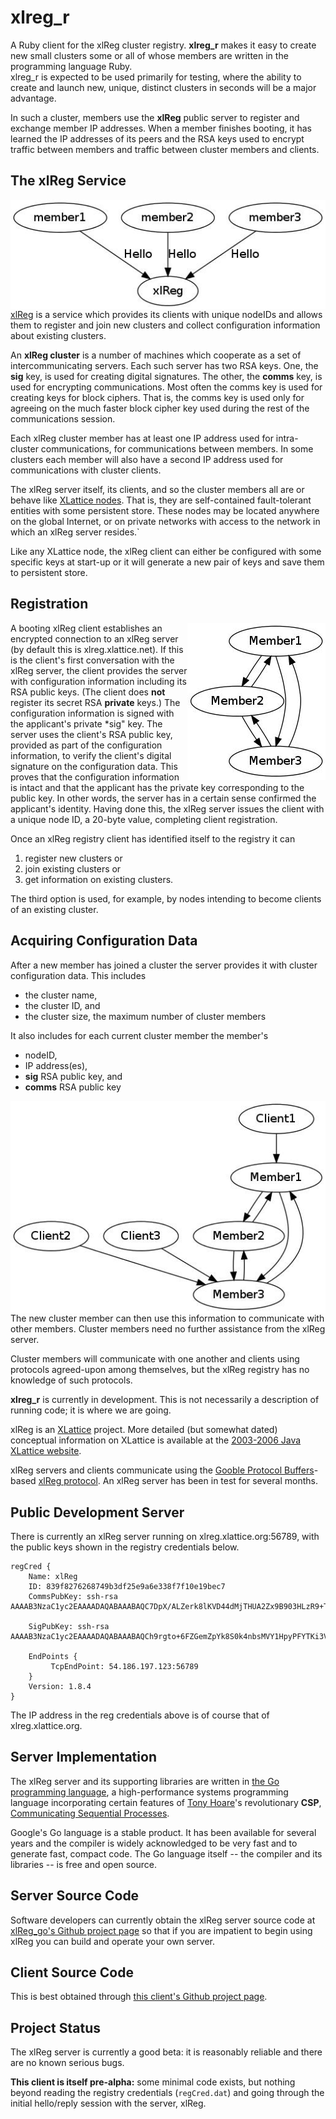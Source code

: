 # xlreg_r

A Ruby client for the xlReg cluster registry.  **xlreg_r**
makes it easy to create new small clusters some or all of whose members are
written in the programming language Ruby.  
xlreg_r is expected to be used primarily for testing, where
the ability to create and launch new, unique, distinct clusters in seconds
will be a major advantage.

In such a cluster, members use the **xlReg** public server to register and
exchange member IP addresses.  When a member finishes booting, it has 
learned the IP addresses of its peers and the RSA keys used to encrypt 
traffic between members and traffic between cluster members and clients.

## The xlReg Service

<img src="img/xl-registration.jpg" alt="xl-registration" style="float:left" title="members registering with xlReg">

[xlReg](http://jddixon.github.io/xlReg_go)
is a service which provides its clients with unique nodeIDs and allows them
to register and join new clusters and collect configuration information
about existing clusters.

An **xlReg cluster** is a number of machines
which cooperate as a set of intercommunicating servers.  Each
such server has two RSA keys.  One, the **sig** key, is used for creating
digital signatures.  The other, the **comms** key, is used for encrypting
communications.  Most often the comms key is used for creating keys for
block ciphers. That is, the comms key is used only for agreeing on the
much faster block cipher key used during the rest of the communications
session.

Each xlReg cluster member has at least one IP address used for
intra-cluster communications, for communications between members.  In some
clusters each member will also have a second IP address used for 
communications with cluster clients.

The xlReg server itself, its clients, and so the cluster members all are
or behave like
[XLattice nodes](http://jddixon.github.io/xlNode_go).
That is, they are self-contained fault-tolerant entities with some
persistent store.  These nodes may be located anywhere on the global
Internet, or on private networks with access to the network in which
an xlReg server resides.`

Like any XLattice node, the xlReg client can either be configured with some
specific keys at start-up or it will generate a new pair of keys and save
them to persistent store.

## Registration

<img src="img/simple-cluster.jpg" alt="simple-cluster" style="float:right" title="small cluster, no clients">

A booting xlReg client establishes an encrypted connection to an xlReg server 
(by default this is xlreg.xlattice.net).
If this is the client's first conversation with the xlReg server, the client 
provides the server with configuration information including its RSA public
keys.  (The client does **not** register its secret RSA **private** keys.)
The configuration information is signed with the applicant's private
*sig" key.  The server uses the
client's RSA public key, provided as part of the configuration information, to
verify the client's digital signature on the configuration data.  This proves
that the configuration information is intact and that the applicant has the
private key corresponding to the public key.  In other words, the server has
in a certain sense confirmed the applicant's identity.  Having done this,
the xlReg server issues the client with a unique node ID, a 20-byte value,
completing client registration.

Once an xlReg registry client has identified itself to the registry it can

1. register new clusters or
2. join existing clusters or
3. get information on existing clusters.

The third option is used, for example, by nodes intending to become clients
of an existing cluster.

## Acquiring Configuration Data

After a new member has joined a cluster the server provides it
with cluster configuration data.  This includes

* the cluster name,
* the cluster ID, and
* the cluster size, the  maximum number of cluster members

It also includes for each current cluster member the member's

* nodeID,
* IP address(es),
* **sig** RSA public key, and
* **comms** RSA public key

<img src="img/cluster-with-clients.jpg" alt="cluster-with-clients" style="float:left" title="cluster with clients">

The new cluster member can then use this information to communicate with
other members.  Cluster members need no further assistance from the
xlReg server.

Cluster members will communicate with one another and clients
using protocols agreed-upon among themselves, but the xlReg registry
has no knowledge of such protocols.

**xlreg_r** is currently in development.  This is not
necessarily a description of running code; it is where we are going.

xlReg is an [XLattice](http://jddixon.github.io/xlattice_go/) project.  More
detailed (but somewhat dated) conceptual information on XLattice
is available at the [2003-2006 Java XLattice website](http://www.xlattice.org).

xlReg servers and clients communicate using the
[Gooble Protocol Buffers](http://code.google.com/p/protobuf/)-based
[xlReg protocol](http://jddixon.github.io/xlReg_go/xlReg_protocol.html).
An xlReg server has been in test for several months.

## Public Development Server

There is currently an xlReg server running on xlreg.xlattice.org:56789,
with the public keys shown in the registry credentials below.

	regCred {
	    Name: xlReg
	    ID: 839f8276268749b3df25e9a6e338f7f10e19bec7
	    CommsPubKey: ssh-rsa AAAAB3NzaC1yc2EAAAADAQABAAABAQC7DpX/ALZerk8lKVD44dMjTHUA2Zx9B903HLzR9+Ts3juG8SlWlymortpVzIks++MmY8TTGTF1VKdtb7DcuwwZWcGMaKVjiKTf9/isxxrrFmmavwubm966KKy8/EuS4rYjdiV97B51WT753kLU2sm1JDhiPlBTMb3CpIA+APmqoflsAcGHplSGYy+9QTYNcv5/Oz6QNZ3fa3Gm6PwElKIuYiVSzrwZOf4fFyBRNHenp6n3HUnyVdfLXUj9P0k/DDr5hgyDBWcL+J8LKT0EXrDUvwersoF1kpGrtJ4Q/00AQ9xauNPayFLAFLg0HEBXRn4no/iLpIyAuTvOZJVT+5xb
	
	    SigPubKey: ssh-rsa AAAAB3NzaC1yc2EAAAADAQABAAABAQCh9rgto+6FZGemZpYk8S0k4nbsMVY1HpyPFYTKi3VtOgSd8qW36q89ZBjBCqM8fCL44nt6Gz2omquG82DvVj75/oGKnX6E0+Gk1A3ujYzMYppQ4kfYy+NnGIJoUoe/Be0Ud0TPwc89nVSrNaQnESaw2nJ2tkMwHxp1Yrfjqa5y961+NCAmK2gVeWkx0MF6H0oWUcKb19lkaCoij97MhoesyMAn01YKsuuyKLK+ktTpxsKjS24kXU1M/pVP+JQI/qSi0CZuEee4rW1EnibPBwR37y91qQI5z8GFch7ELPwfBSMLBDDG8NmJDvM1Qn88wlzUA/7Atp/gvmjYZ5obcHV5
	
	    EndPoints {
	         TcpEndPoint: 54.186.197.123:56789
	    }
	    Version: 1.8.4
	}

The IP address in the reg credentials above is of course that of xlreg.xlattice.org.

## Server Implementation

The xlReg server and its supporting libraries are written in
[the Go programming language](http://golang.org), a high-performance
systems programming language incorporating certain features of
[Tony Hoare](http://en.wikipedia.org/wiki/Tony_Hoare)'s
revolutionary **CSP**,
[Communicating Sequential Processes](http://www.usingcsp.com).

Google's Go language is a stable product.  It has been available for 
several years and the compiler is widely acknowledged to be very fast
and to generate fast, compact code.  The Go language itself --
the compiler and its libraries -- is free and open source.

## Server Source Code

Software developers can currently obtain the xlReg server source code at
[xlReg_go's Github project page](https://github.com/jddixon/xlReg_go/)
so that if you are impatient to begin using xlReg you can build and operate
your own server.

## Client Source Code

This is best obtained through
[this client's Github project page](https://github.com/jddixon/xlreg_r/).

## Project Status

The xlReg server is currently a good beta: it is reasonably reliable and
there are no known serious bugs.

**This client is itself pre-alpha:** some minimal code exists, but nothing
beyond reading the registry credentials (`regCred.dat`) and going through
the initial hello/reply session with the server, xlReg.
